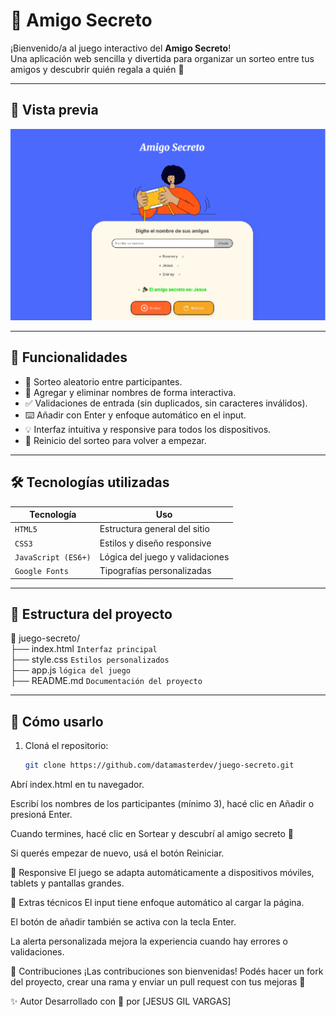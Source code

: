 # 🎁 Amigo Secreto

¡Bienvenido/a al juego interactivo del **Amigo Secreto**!  
Una aplicación web sencilla y divertida para organizar un sorteo entre tus amigos y descubrir quién regala a quién 🎉

---

## 📸 Vista previa

![Vista previa del proyecto](assets/preview.png)

---

## 🚀 Funcionalidades

- 🎲 Sorteo aleatorio entre participantes.
- 📝 Agregar y eliminar nombres de forma interactiva.
- ✅ Validaciones de entrada (sin duplicados, sin caracteres inválidos).
- ⌨️ Añadir con Enter y enfoque automático en el input.
- 💡 Interfaz intuitiva y responsive para todos los dispositivos.
- 🔄 Reinicio del sorteo para volver a empezar.

---

## 🛠️ Tecnologías utilizadas

| Tecnología | Uso |
|------------|-----|
| `HTML5`    | Estructura general del sitio |
| `CSS3`     | Estilos y diseño responsive |
| `JavaScript (ES6+)` | Lógica del juego y validaciones |
| `Google Fonts` | Tipografías personalizadas |

---

## 🧩 Estructura del proyecto

📁 juego-secreto/   
├── index.html `Interfaz principal`    
├── style.css   `Estilos personalizados`     
├── app.js `lógica del juego`  
├── README.md `Documentación del proyecto`  
   
---

## 🧪 Cómo usarlo

1. Cloná el repositorio:

   ```sh
   git clone https://github.com/datamasterdev/juego-secreto.git
Abrí index.html en tu navegador.

Escribí los nombres de los participantes (mínimo 3), hacé clic en Añadir o presioná Enter.

Cuando termines, hacé clic en Sortear y descubrí al amigo secreto 🎉

Si querés empezar de nuevo, usá el botón Reiniciar.

📱 Responsive
El juego se adapta automáticamente a dispositivos móviles, tablets y pantallas grandes.

🧠 Extras técnicos
El input tiene enfoque automático al cargar la página.

El botón de añadir también se activa con la tecla Enter.

La alerta personalizada mejora la experiencia cuando hay errores o validaciones.

🤝 Contribuciones
¡Las contribuciones son bienvenidas!
Podés hacer un fork del proyecto, crear una rama y enviar un pull request con tus mejoras 🚀

✨ Autor
Desarrollado con 💙 por [JESUS GIL VARGAS]
